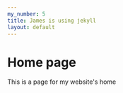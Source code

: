 ```yaml
---
my_number: 5
title: James is using jekyll
layout: default
---
```


# Home page

This is a page for my website's home
